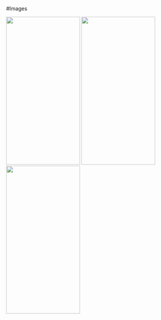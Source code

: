 #Images


<img src="https://user-images.githubusercontent.com/63808749/182040230-4c0f4d12-ae44-48ac-b3e5-41217f58c33f.png" align="" width="200" height="400" >
<img src="https://user-images.githubusercontent.com/63808749/182040233-58fbc1c1-1b78-41fd-8b39-543bed1357b0.png" align="" width="200" height="400" >
<img src="https://user-images.githubusercontent.com/63808749/182040242-b6bee7a7-2cbd-4937-9a92-bb2591fa9058.png" align="" width="200" height="400" >
